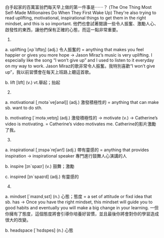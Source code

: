 白手起家的百萬富翁們每天早上做的第一件事是⋯⋯？ (The One Thing Most Self-Made Millionaires Do When They First Wake Up)
They're also trying to read uplifting, motivational, inspirational things to get them in the right mindset, and this is so important.
他們也會試著閱讀一些令人振奮、激勵人心、啟發性的東西，讓他們保有正確的心態，而這一點非常重要。


1.
a. uplifting  [ʌpˋlɪftɪŋ]  (adj.)  令人振奮的
  = anything that makes you feel happier or gives you more hope
  -> Jason Miraz’s music is very uplifting. I especially like the song “I won’t give up” and I used to listen to it everyday on my way to work.
    Jason Miraz的歌非常令人振奮。我特別喜歡“I won’t give up”，我以前習慣會在每天上班路上聽這首歌。

b. lift  [lɪft]  (v.)  vt.舉起；抬起

2.
a. motivational  [͵motəˋveʃənəl]]  (adj.)  激發積極性的
  = anything that can make sb. want to do sth.

b. motivating  [ˋmotə͵vetɪŋ]  (adj.)  激發積極性的
  -> motivate (v.)
  -> Catherine’s video is motivating.
    = Catherine’s video motivates me.
    Catherine的影片激勵了我。

3.
a. inspirational  [͵ɪnspəˋreʃən!]  (adj.)  帶有靈感的
  = anything that provides inspiration
  -> inspirational speaker 專門進行鼓舞人心演講的人

b. inspire  [ɪnˋspaɪr]  (v.)  鼓舞；激勵

c. inspired   [ɪnˋspaɪrd]  (adj.)  有靈感的

4.
a. mindset  [ˋmaɪnd͵sɛt]  (n.)  心態；態度
  = a set of attitude or fixd idea that sb. has
  -> Once you have the right mindset, this mindset will guide you to good habits and eventually you will make a big change in your learning.
    一但你擁有了態度，這個態度將會引導你培養好習慣，並且最後你將會對你的學習造成很大的改變。

b. headspace  [ˋhɛdspes]  (n.)  心態

